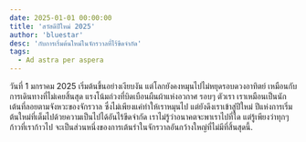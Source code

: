 ```yaml
---
date: 2025-01-01 00:00:00
title: 'สวัสดีปีใหม่ 2025'
author: 'bluestar'
desc: 'กับการเริ่มต้นใหม่ในจักรวาลที่ไร้ขีดจำกัด'
tags:
  - Ad astra per aspera
---
```


<p lang="th">
  วันที่ 1 มกราคม 2025 เริ่มต้นขึ้นอย่างเงียบงัน แต่โลกยังคงหมุนไปไม่หยุดรอบดวงอาทิตย์ เหมือนกับการเดินทางที่ไม่เคยสิ้นสุด
  แรงโน้มถ่วงที่บิดเบือนผืนผ้าแห่งอวกาศ รอบๆ ตัวเรา เราเหมือนเป็นนักเต้นที่ลอยตามจังหวะของจักรวาล ซึ่งไม่เพียงแค่ทำให้เราหมุนไป แต่ยังดึงเราเข้าสู่ปีใหม่ ปีแห่งการเริ่มต้นใหม่ที่เต็มไปด้วยความเป็นไปได้อันไร้ขีดจำกัด
  เราไม่รู้ว่าอนาคตจะพาเราไปที่ใด แต่รู้เพียงว่าทุกๆ ก้าวที่เราก้าวไป จะเป็นส่วนหนึ่งของการเต้นรำในจักรวาลอันกว้างใหญ่ที่ไม่มีที่สิ้นสุดนี้.
</p>
